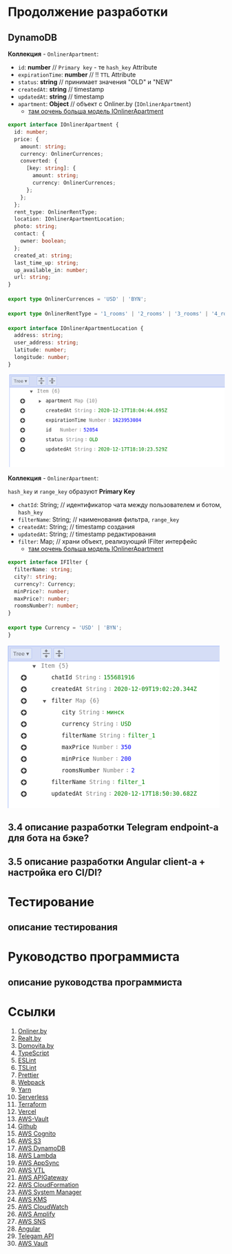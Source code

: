 # **Продолжение разработки**

## DynamoDB

**Коллекция** - `OnlinerApartment`:

- `id`: **number** // `Primary key` - те `hash_key` Attribute
- `expirationTime`: **number** // !! `TTL` Attribute
- `status`: **string** // принимает значения "OLD" и "NEW"
- `createdAt`: **string** // timestamp
- `updatedAt`: **string** // timestamp
- `apartment`: **Object** // объект с Onliner.by (`IOnlinerApartment`)
  - [там оочень больша модель IOnlinerApartment](../src/onliner-crawler/model.ts)

```ts
export interface IOnlinerApartment {
  id: number;
  price: {
    amount: string;
    currency: OnlinerCurrences;
    converted: {
      [key: string]: {
        amount: string;
        currency: OnlinerCurrences;
      };
    };
  };
  rent_type: OnlinerRentType;
  location: IOnlinerApartmentLocation;
  photo: string;
  contact: {
    owner: boolean;
  };
  created_at: string;
  last_time_up: string;
  up_available_in: number;
  url: string;
}

export type OnlinerCurrences = 'USD' | 'BYN';

export type OnlinerRentType = '1_rooms' | '2_rooms' | '3_rooms' | '4_rooms' | '5_rooms';

export interface IOnlinerApartmentLocation {
  address: string;
  user_address: string;
  latitude: number;
  longitude: number;
}
```

![dynamodb-onliner](./screenshots/.xdp_dynamodb-onliner.AE8JV0)

**Коллекция** - `OnlinerApartment`:

`hash_key` и `range_key` образуют **Primary Key**

- `chatId`: String; // идентификатор чата между пользователем и ботом, `hash_key`
- `filterName`: String; // наименования фильтра, `range_key`
- `createdAt`: String; // timestamp создания
- `updatedAt`: String; // timestamp редактирования
- `filter`: Map; // храни объект, реализующий IFilter интерфейс
  - [там оочень больша модель IOnlinerApartment](../src/onliner-crawler/model.ts)

```ts
export interface IFIlter {
  filterName: string;
  city?: string;
  currency?: Currency;
  minPrice?: number;
  maxPrice?: number;
  roomsNumber?: number;
}

export type Currency = 'USD' | 'BYN';
}
```

![dynamodb-onliner](./screenshots/.xdp_telegramUserFilter.ERXUV0)

## **3.4 описание разработки Telegram endpoint-а для бота на бэке?**

## **3.5 описание разработки Angular client-а + настройка его CI/DI?**

# **Тестирование**

## описание тестирования

# **Руководство программиста**

## описание руководства программиста

# Ссылки

1. [Onliner.by](Onliner.by)
2. [Realt.by](https://realt.by/)
3. [Domovita.by](https://domovita.by/)
4. [TypeScript](https://www.typescriptlang.org/docs/handbook/utility-types.html)
5. [ESLint](https://eslint.org/docs/user-guide/configuring)
6. [TSLint](https://palantir.github.io/tslint/)
7. [Prettier](https://prettier.io/docs/en/options.html)
8. [Webpack](https://webpack.js.org/)
9. [Yarn](https://classic.yarnpkg.com/en/docs/)
10. [Serverless](https://www.serverless.com/)
11. [Terraform](https://www.terraform.io/)
12. [Vercel](https://vercel.com/docs)
13. [AWS-Vault](https://github.com/99designs/aws-vault)
14. [Github](https://github.com/)
15. [AWS Cognito](https://docs.aws.amazon.com/cognito/)
16. [AWS S3](https://docs.aws.amazon.com/s3/index.html)
17. [AWS DynamoDB](https://docs.aws.amazon.com/dynamodb/index.html)
18. [AWS Lambda](https://docs.aws.amazon.com/lambda/index.html)
19. [AWS AppSync](https://docs.aws.amazon.com/appsync/latest/devguide/welcome.html)
20. [AWS VTL](https://docs.aws.amazon.com/appsync/latest/devguide/resolver-context-reference.html)
21. [AWS APIGateway](https://docs.aws.amazon.com/apigateway/index.html)
22. [AWS CloudFormation](https://docs.aws.amazon.com/cloudformation/)
23. [AWS System Manager](https://docs.aws.amazon.com/systems-manager/index.html)
24. [AWS KMS](https://aws.amazon.com/kms/)
25. [AWS CloudWatch](https://docs.aws.amazon.com/cloudwatch/index.html)
26. [AWS Amplify](https://docs.amplify.aws/)
27. [AWS SNS](https://docs.aws.amazon.com/sns/index.html)
28. [Angular](https://angular.io/)
29. [Telegam API](https://core.telegram.org/)
30. [AWS Vault](https://github.com/99designs/aws-vault)
